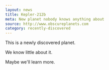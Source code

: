 ```yaml
---
layout: news
title: Kepler-212b
meta: New planet nobody knows anything about
source: http://www.obscureplanets.com
category: recently-discovered
---
```


This is a newly discovered planet.

We know little about it.

Maybe we'll learn more.
